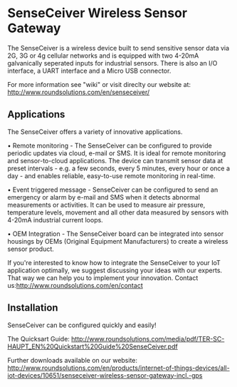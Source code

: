 # SenseCeiver Wireless Sensor Gateway
The SenseCeiver is a wireless device built to send sensitive sensor data via 2G, 3G or 4g cellular networks and is equipped with two 4-20mA galvanically seperated inputs for industrial sensors. There is also an I/O interface, a UART interface and a Micro USB connector. 

For more information see "wiki" or visit direclty our website at: http://www.roundsolutions.com/en/senseceiver/ 

## Applications
The SenseCeiver offers a variety of innovative applications.

• Remote monitoring - The SenseCeiver can be configured to provide periodic updates via cloud, e-mail or SMS. It is ideal for remote monitoring and sensor-to-cloud applications.
The device can transmit sensor data at preset intervals - e.g. a few seconds, every 5 minutes, every hour or once a day - and enables reliable, easy-to-use remote monitoring in real-time.
 
• Event triggered message - SenseCeiver can be configured to send an emergency or alarm by e-mail and SMS when it detects abnormal measurements or activities. It can be used to measure air pressure, temperature levels, movement and all other data measured by sensors with 4-20mA industrial current loops.
 
• OEM Integration - The SenseCeiver board can be integrated into sensor housings by OEMs (Original Equipment Manufacturers) to create a wireless sensor product.

If you're interested to know how to integrate the SenseCeiver to your IoT application optimally, we suggest discussing your ideas with our experts. That way we can help you to implement your innovation. 
Contact us:http://www.roundsolutions.com/en/contact

## Installation
SenseCeiver can be configured quickly and easily!

The Quicksart Guide: http://www.roundsolutions.com/media/pdf/TER-SC-HAUPT_EN%20Quickstart%20Guide%20SenseCeiver.pdf

Further downloads available on our website:
http://www.roundsolutions.com/en/products/internet-of-things-devices/all-iot-devices/10651/senseceiver-wireless-sensor-gateway-incl.-gps 
